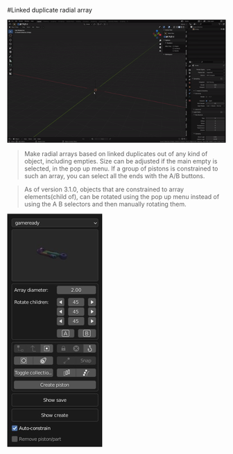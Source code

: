 #Linked duplicate radial array

![Radial array](../gifs/ldradarray.gif)  
>Make radial arrays based on linked duplicates out of any kind of object, including empties. Size can be adjusted if the main empty is selected, in the pop up menu. If a group of pistons is constrained to such an array, you can select all the ends with the A/B buttons.
  
  
>As of version 3.1.0, objects that are constrained to array elements(child of), can be rotated using the pop up menu instead of using the A B selectors and then manually rotating them. 

![Radial array](../images/radarraysettings.jpg)    

